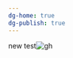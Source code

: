 ```yaml
---
dg-home: true
dg-publish: true
---
```

new test![gh](https://raw.githubusercontent.com/github770208646/images/main/2022/1694565980000geka0p.jpg)
